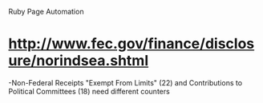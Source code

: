 Ruby Page Automation

# http://www.fec.gov/finance/disclosure/norindsea.shtml
-Non-Federal Receipts "Exempt From Limits" (22) and Contributions to Political Committees (18) need different counters